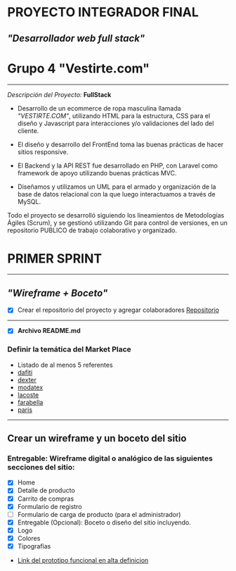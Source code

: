 # PROYECTO INTEGRADOR FINAL
## *"Desarrollador web full stack"*
# Grupo 4 **"Vestirte.com"**
___
_Descripción del Proyecto:_
**FullStack**
* Desarrollo de un ecommerce de ropa masculina llamada *"VESTIRTE.COM"*, utilizando HTML para la estructura, CSS para el diseño y Javascript para interacciones y/o validaciones del lado del cliente.

* El diseño y desarrollo del FrontEnd toma las buenas prácticas de hacer sitios
responsive.
* El Backend y la API REST fue desarrollado en PHP, con Laravel como framework
de apoyo utilizando buenas prácticas MVC.

* Diseñamos y utilizamos un UML para el armado y organización de la base de
datos relacional con la que luego interactuamos a través de MySQL.

Todo el proyecto se desarrolló siguiendo los lineamientos de Metodologías Ágiles
(Scrum), y se gestionó utilizando Git para control de versiones, en un repositorio PUBLICO de trabajo colaborativo y organizado.


# PRIMER SPRINT
___
## *"Wireframe + Boceto"* 

- [X] Crear el repositorio del proyecto y agregar colaboradores
[Repositorio](https://github.com/0220CBFSNCN01ARRO/grupo_4_vestirte.git)
___ 
- [X] **Archivo README.md**
### **Definir la temática del Market Place** ###

* Listado de al menos 5 referentes
* [dafiti](www.dafiti.com.ar)
* [dexter](https://www.dexter.com.ar)
* [modatex](https://www.modatex.com.ar)
* [lacoste](https://www.lacoste.com/ar)
* [farabella](https://www.falabella.com.ar)
* [paris](https://www.paris.cl/)
___
## **Crear un wireframe y un boceto del sitio** ##
### **Entregable: Wireframe digital o analógico de las siguientes secciones del sitio:** ###
        
- [x] Home
- [x] Detalle de producto
- [x] Carrito de compras
- [x] Formulario de registro
- [ ] Formulario de carga de producto (para el administrador)
- [x] Entregable (Opcional): Boceto o diseño del sitio incluyendo.
- [x] Logo
- [x] Colores
- [x] Tipografías

* [Link del prototipo funcional en alta definicion](https://xd.adobe.com/view/f9a30075-a1b7-4b1d-5f66-89cd5c67ec51-8f92/)